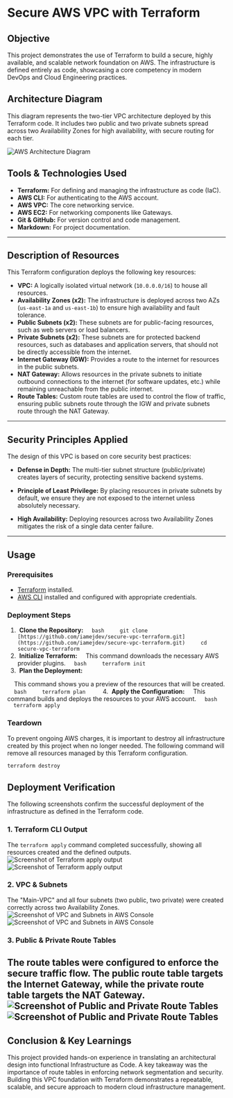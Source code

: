 # Secure AWS VPC with Terraform

## Objective

This project demonstrates the use of Terraform to build a secure, highly available, and scalable network foundation on AWS. The infrastructure is defined entirely as code, showcasing a core competency in modern DevOps and Cloud Engineering practices.

## Architecture Diagram

This diagram represents the two-tier VPC architecture deployed by this Terraform code. It includes two public and two private subnets spread across two Availability Zones for high availability, with secure routing for each tier.

![AWS Architecture Diagram](pics/AWS-Terraform-Diagram.jpg)

## Tools & Technologies Used

* **Terraform:** For defining and managing the infrastructure as code (IaC).
* **AWS CLI:** For authenticating to the AWS account.
* **AWS VPC:** The core networking service.
* **AWS EC2:** For networking components like Gateways.
* **Git & GitHub:** For version control and code management.
* **Markdown:** For project documentation.
---

## Description of Resources

This Terraform configuration deploys the following key resources:

* **VPC:** A logically isolated virtual network (`10.0.0.0/16`) to house all resources.
* **Availability Zones (x2):** The infrastructure is deployed across two AZs (`us-east-1a` and `us-east-1b`) to ensure high availability and fault tolerance.
* **Public Subnets (x2):** These subnets are for public-facing resources, such as web servers or load balancers.
* **Private Subnets (x2):** These subnets are for protected backend resources, such as databases and application servers, that should not be directly accessible from the internet.
* **Internet Gateway (IGW):** Provides a route to the internet for resources in the public subnets.
* **NAT Gateway:** Allows resources in the private subnets to initiate outbound connections to the internet (for software updates, etc.) while remaining unreachable from the public internet.
* **Route Tables:** Custom route tables are used to control the flow of traffic, ensuring public subnets route through the IGW and private subnets route through the NAT Gateway.

---

## Security Principles Applied
The design of this VPC is based on core security best practices:
* **Defense in Depth:** The multi-tier subnet structure (public/private) creates layers of security, protecting sensitive backend systems.

* **Principle of Least Privilege:** By placing resources in private subnets by default, we ensure they are not exposed to the internet unless absolutely necessary.

* **High Availability:** Deploying resources across two Availability Zones mitigates the risk of a single data center failure.


---

## Usage

### Prerequisites
* [Terraform](https://developer.hashicorp.com/terraform/downloads) installed.
* [AWS CLI](https://aws.amazon.com/cli/) installed and configured with appropriate credentials.

### Deployment Steps
1.  **Clone the Repository:**
    ```bash
    git clone [https://github.com/iamejdev/secure-vpc-terraform.git](https://github.com/iamejdev/secure-vpc-terraform.git)
    cd secure-vpc-terraform
    ```
2.  **Initialize Terraform:**
    This command downloads the necessary AWS provider plugins.
    ```bash
    terraform init
    ```
3.  **Plan the Deployment:**

    This command shows you a preview of the resources that will be created.
    ```bash
    terraform plan
    ```
4.  **Apply the Configuration:**
    This command builds and deploys the resources to your AWS account.
    ```bash
    terraform apply
    ```
### Teardown

To prevent ongoing AWS charges, it is important to destroy all infrastructure created by this project when no longer needed. The following command will remove all resources managed by this Terraform configuration.

```bash
terraform destroy
```
## Deployment Verification

The following screenshots confirm the successful deployment of the infrastructure as defined in the Terraform code.

### 1. Terraform CLI Output

The `terraform apply` command completed successfully, showing all resources created and the defined outputs.
![Screenshot of Terraform apply output](pics/Git-Bash-Terraform-Apply-1.jpg)
![Screenshot of Terraform apply output](pics/Git-Bash-Terraform-Apply-2.jpg)

### 2. VPC & Subnets
The "Main-VPC" and all four subnets (two public, two private) were created correctly across two Availability Zones.
![Screenshot of VPC and Subnets in AWS Console](pics/VPC-Dashboard.jpg)
![Screenshot of VPC and Subnets in AWS Console](pics/VPC-Subnets.jpg)

### 3. Public & Private Route Tables

The route tables were configured to enforce the secure traffic flow. The public route table targets the Internet Gateway, while the private route table targets the NAT Gateway.
![Screenshot of Public and Private Route Tables](pics/Public-Route-Table.jpg)
![Screenshot of Public and Private Route Tables](pics/Private-Route-Table.jpg)
---

## Conclusion & Key Learnings

This project provided hands-on experience in translating an architectural design into functional Infrastructure as Code. A key takeaway was the importance of route tables in enforcing network segmentation and security. Building this VPC foundation with Terraform demonstrates a repeatable, scalable, and secure approach to modern cloud infrastructure management.